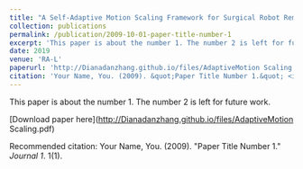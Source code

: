 ```yaml
---
title: "A Self-Adaptive Motion Scaling Framework for Surgical Robot Remote Control"
collection: publications
permalink: /publication/2009-10-01-paper-title-number-1
excerpt: 'This paper is about the number 1. The number 2 is left for future work.'
date: 2019
venue: 'RA-L'
paperurl: 'http://Dianadanzhang.github.io/files/AdaptiveMotion Scaling.pdf'
citation: 'Your Name, You. (2009). &quot;Paper Title Number 1.&quot; <i>Journal 1</i>. 1(1).'
---
```

This paper is about the number 1. The number 2 is left for future work.

[Download paper here](http://Dianadanzhang.github.io/files/AdaptiveMotion Scaling.pdf)

Recommended citation: Your Name, You. (2009). "Paper Title Number 1." <i>Journal 1</i>. 1(1).
